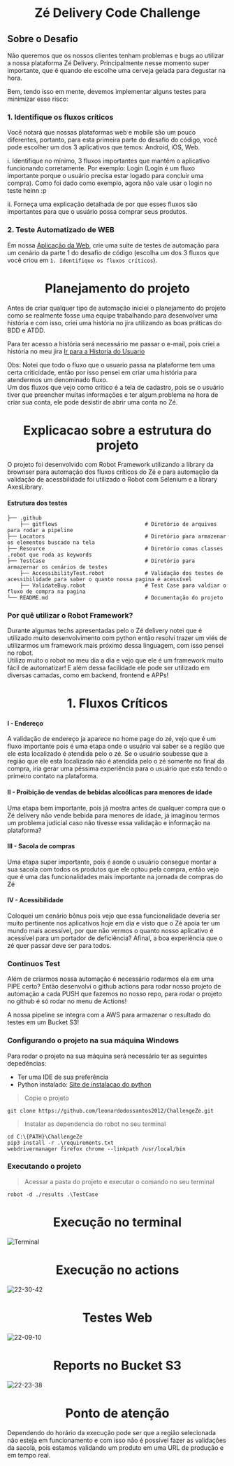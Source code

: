 <h1 align="center">
    Zé Delivery Code Challenge
</h1>

## Sobre o Desafio

Não queremos que os nossos clientes tenham problemas e bugs ao utilizar a nossa plataforma Zé Delivery. Principalmente nesse momento super importante, que é quando ele escolhe uma cerveja gelada para degustar na hora.
 
Bem, tendo isso em mente, devemos implementar alguns testes para minimizar esse risco:

### 1. Identifique os fluxos críticos

Você notará que nossas plataformas web e mobile são um pouco diferentes, portanto, para esta primeira parte do desafio do código, você pode escolher um dos 3 aplicativos que temos: Android, iOS, Web.
 
i. Identifique no mínimo, 3 fluxos importantes que mantêm o aplicativo funcionando corretamente. Por exemplo: Login (Login é um fluxo importante porque o usuário precisa estar logado para concluir uma compra). Como foi dado como exemplo, agora não vale usar o login no teste heinn :p
 
ii. Forneça uma explicação detalhada de por que esses fluxos são importantes para que o usuário possa comprar seus produtos.


### 2. Teste Automatizado de WEB
Em nossa [Aplicação da Web](https://www.ze.delivery/), crie uma suite de testes de automação para um cenário da parte 1 do desafio de código (escolha um dos 3 fluxos que você criou em `1. Identifique os fluxos críticos`).



<h1 align="center">
Planejamento do projeto
</h1>
Antes de criar qualquer tipo de automação iniciei o planejamento do projeto como se realmente fosse uma equipe trabalhando para desenvolver
uma história e com isso, criei uma história no jira utilizando as boas práticas do BDD e ATDD.

Para ter acesso a história será necessário me passar o e-mail, pois criei a história no meu jira
[Ir para a Historia do Usuario](https://leoteste.atlassian.net/browse/CHAL-2)

Obs: Notei que todo o fluxo que o usuario passa na plataforme tem uma certa criticidade, 
então por isso pensei em criar uma história para atendermos um denominado fluxo.<br>
Um dos fluxos que vejo como critico é a tela de cadastro, pois se o usuário tiver que preencher muitas informações 
e ter algum problema na hora de criar sua conta, ele pode desistir de abrir uma conta no Zé.

<h1 align="center">
Explicacao sobre a estrutura do projeto
</h1>
O projeto foi desenvolvido com Robot Framework utilizando a library da brownser para automação dos fluxos críticos do Zé e para automação da validação de acessbilidade foi utilizado o Robot com Selenium e a library AxesLibrary.

#### Estrutura dos testes

    ├── .github                   
        ├── gitflows                            # Diretório de arquivos para rodar a pipeline
    ├── Locators                                # Diretório para armazenar os elementos buscado na tela
    ├── Resource                                # Diretório comas classes .robot que roda as keywords  
    ├── TestCase                                # Diretório para armazernar os cenários de testes  
        ├── AccessibilityTest.robot             # Validação dos testes de acessibilidade para saber o quanto nossa pagina é acessível
        ├── ValidateBuy.robot                   # Test Case para valdiar o fluxo de compra na pagina
    └── README.md                               # Documentação do projeto

### Por quê utilizar o Robot Framework?
Durante algumas techs apresentadas pelo o Zé delivery notei que é utilizado muito desenvolvimento com python então resolvi trazer um viés de utilizarmos um framework mais próximo dessa linguagem,
com isso pensei no robot. <br>
Utilizo muito o robot no meu dia a dia e vejo que ele é um framework muito fácil de automatizar! E além dessa facilidade ele pode ser utilizado em 
diversas camadas, como em backend, frontend e APPs!

<h1 align="center">
1. Fluxos Críticos
</h1>

#### I - Endereço
A validação de endereço ja aparece no home page do zé, vejo que é um fluxo importante pois é uma etapa onde o usuário vai saber 
se a região que ele esta localizado é atendida pelo o zé.
Se o usuário soubesse que a região que ele esta localizado não é atendida pelo o zé somente no final da compra,
iria gerar uma péssima experiência para o usuário que esta tendo o primeiro contato na plataforma.

#### II - Proibição de vendas de bebidas alcoólicas para menores de idade
Uma etapa bem importante, pois já mostra antes de qualquer compra que o Zé delivery não vende bebida para menores de idade, 
já imaginou termos um problema judicial caso não tivesse essa validação e informação na plataforma? 

#### III - Sacola de compras
Uma etapa super importante, pois é aonde o usuário consegue montar a sua sacola com todos os produtos que ele optou pela compra, 
então vejo que é uma das funcionalidades mais importante na jornada de compras do Zé

#### IV - Acessibilidade
Coloquei um cenário bônus pois vejo que essa funcionalidade deveria ser muito pertinente nos aplicativos hoje em dia 
e visto que o Zé apoia ter um mundo mais acessível, por que não vermos o quanto nosso aplicativo é acessível para um portador 
de deficiência? Afinal, a boa experiência que o zé quer passar deve ser para todos.

### Continuos Test
Além de criarmos nossa automação é necessário rodarmos ela em uma PIPE certo? Então desenvolvi o github actions para rodar nosso projeto de automação 
a cada PUSH que fazemos no nosso repo, para rodar o projeto no github é só rodar no menu de Actions!

A nossa pipeline se integra com a AWS para armazenar o resultado do testes em um Bucket S3!

### Configurando o projeto na sua máquina Windows
Para rodar o projeto na sua máquina será necessário ter as seguintes depedências:

- Ter uma IDE de sua preferência
- Python instalado: [Site de instalacao do python](https://www.python.org/downloads/)

> Copie o projeto
```
git clone https://github.com/leonardodossantos2012/ChallengeZe.git
```

> Instalar as dependencia do robot no seu terminal
```
cd C:\{PATH}\ChallengeZe
pip3 install -r .\requirements.txt
webdrivermanager firefox chrome --linkpath /usr/local/bin
```

### Executando o projeto
> Acessar a pasta do projeto e executar o comando no seu terminal
```
robot -d ./results .\TestCase
```
<h1 align="center">
Execução no terminal
</h1>

![Terminal](https://user-images.githubusercontent.com/35806393/167971452-351b9e68-a51b-4b70-9868-d7bf687e3508.png)

<h1 align="center">
Execução no actions
</h1>

![22-30-42](https://user-images.githubusercontent.com/35806393/167974093-d1404652-9222-454a-b6d3-2e673844a63d.gif)

<h1 align="center">
Testes Web
</h1>

![22-09-10](https://user-images.githubusercontent.com/35806393/167972156-342d0508-7e08-4f9b-bc47-eec415dce253.gif)

<h1 align="center">
Reports no Bucket S3
</h1>

![22-23-38](https://user-images.githubusercontent.com/35806393/167973398-e96b5b84-97a0-467f-aa2b-809b2fd99384.gif)


<h1 align="center">
Ponto de atenção
</h1>

Dependendo do horário da execução pode ser que a região selecionada não esteja em funcionamento e com isso não é possível fazer as validações da sacola, pois estamos validando um produto em uma URL de produção e em tempo real.
